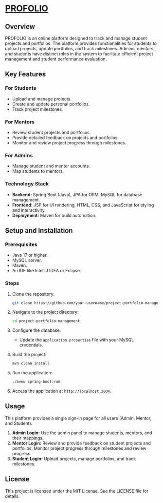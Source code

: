 # [PROFOLIO](https://profolio.up.railway.app/)


## Overview
PROFOLIO is an online platform designed to track and manage student projects and portfolios. The platform provides functionalities for students to upload projects, update portfolios, and track milestones. Admins, mentors, and students have distinct roles in the system to facilitate efficient project management and student performance evaluation.

## Key Features

### For Students
- Upload and manage projects.
- Create and update personal portfolios.
- Track project milestones.

### For Mentors
- Review student projects and portfolios.
- Provide detailed feedback on projects and portfolios.
- Monitor and review project progress through milestones.

### For Admins
- Manage student and mentor accounts.
- Map students to mentors.

### Technology Stack
- **Backend:** Spring Boot (Java), JPA for ORM, MySQL for database management.
- **Frontend:** JSP for UI rendering, HTML, CSS, and JavaScript for styling and interactivity.
- **Deployment:** Maven for build automation.

## Setup and Installation

### Prerequisites
- Java 17 or higher.
- MySQL server.
- Maven.
- An IDE like IntelliJ IDEA or Eclipse.

### Steps
1. Clone the repository:
   ```bash
   git clone https://github.com/your-username/project-portfolio-management.git
   ```
2. Navigate to the project directory:
   ```bash
   cd project-portfolio-management
   ```
   
3. Configure the database:
   - Update the `application.properties` file with your MySQL credentials.
4. Build the project:
   ```bash
   mvn clean install
   ```
5. Run the application:
   ```bash
   ./mvnw spring-boot:run
   ```
6. Access the application at `http://localhost:2004`.

## Usage
This platform provides a single sign-in page for all users (Admin, Mentor, and Student).
1. **Admin Login:** Use the admin panel to manage students, mentors, and their mappings.
2. **Mentor Login:** Review and provide feedback on student projects and portfolios. Monitor project progress through milestones and review progress.
3. **Student Login:** Upload projects, manage portfolios, and track milestones.

## License
This project is licensed under the MIT License. See the LICENSE file for details.


